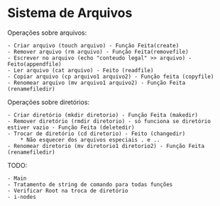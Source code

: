 # Sistema de Arquivos
 
Operações sobre arquivos:

    - Criar arquivo (touch arquivo) - Função Feita(create)
    - Remover arquivo (rm arquivo) - Função Feita(removefile)
    - Escrever no arquivo (echo "conteudo legal" >> arquivo) - Feito(appendfile)
    - Ler arquivo (cat arquivo) - Feito (readfile)
    - Copiar arquivo (cp arquivo1 arquivo2) - Função feita (copyfile)
    - Renomear arquivo (mv arquivo1 arquivo2) - Função Feita (renamefiledir)

Operações sobre diretórios:

    - Criar diretório (mkdir diretorio) - Função Feita (makedir)
    - Remover diretório (rmdir diretorio) - só funciona se diretório estiver vazio - Função Feita (deletedir)
    - Trocar de diretório (cd diretorio) - Feito (changedir)
        * Não esquecer dos arquivos especiais . e .. 
    - Renomear diretorio (mv diretorio1 diretorio2) - Função Feita (renamefiledir)

TODO: 

    - Main
    - Tratamento de string de comando para todas funções
    - Verificar Root na troca de diretório
    - i-nodes
